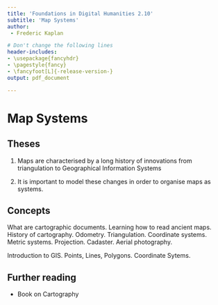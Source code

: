 ```yaml
---
title: 'Foundations in Digital Humanities 2.10'
subtitle: 'Map Systems'
author:
 - Frederic Kaplan

# Don't change the following lines
header-includes:
- \usepackage{fancyhdr}
- \pagestyle{fancy}
- \fancyfoot[L]{-release-version-}
output: pdf_document

---
```


# Map Systems

## Theses

1) Maps are characterised by a long history of innovations from triangulation to Geographical Information Systems

2) It is important to model these changes in order to organise maps as systems. 

## Concepts

What are cartographic documents. Learning how to read ancient maps. History of cartography. Odometry. Triangulation. Coordinate systems. Metric systems. Projection. Cadaster. Aerial photography. 

Introduction to GIS. Points, Lines, Polygons. Coordinate Sytems.

## Further reading

- Book on Cartography

